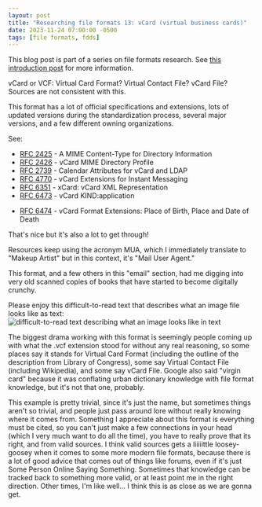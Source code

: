 ```yaml
---
layout: post
title: "Researching file formats 13: vCard (virtual business cards)"
date: 2023-11-24 07:00:00 -0500
tags: [file formats, fdds]
---
```


This blog post is part of a series on file formats research. See [this introduction post](https://bits.ashleyblewer.com/blog/2023/08/04/researching-file-formats-library-of-congress-sustainability-of-digital-formats/) for more information.

vCard or VCF: Virtual Card Format? Virtual Contact File? vCard File? Sources are not consistent with this.

This format has a lot of official specifications and extensions, lots of updated versions during the standardization process, several major versions, and a few different owning organizations. 

See:
- [RFC 2425](http://tools.ietf.org/html/rfc2425) - A MIME Content-Type for Directory Information
- [RFC 2426](http://tools.ietf.org/html/rfc2426) - vCard MIME Directory Profile
- [RFC 2739](http://tools.ietf.org/html/rfc2739) - Calendar Attributes for vCard and LDAP
- [RFC 4770](http://tools.ietf.org/html/rfc4770) - vCard Extensions for Instant Messaging
- [RFC 6351](http://tools.ietf.org/html/rfc6351) - xCard: vCard XML Representation  
- [RFC 6473](http://tools.ietf.org/html/rfc6473) - vCard KIND:application
* [RFC 6474](http://tools.ietf.org/html/rfc6474) - vCard Format Extensions: Place of Birth, Place and Date of Death

That's nice but it's also a lot to get through!

Resources keep using the acronym MUA, which I immediately translate to "Makeup Artist" but in this context, it's "Mail User Agent." 

This format, and a few others in this "email" section, had me digging into very old scanned copies of books that have started to become digitally crunchy.

Please enjoy this difficult-to-read text that describes what an image file looks like as text:
![difficult-to-read text describing what an image looks like in text](/images/vcf-book.jpg)

The biggest drama working with this format is seemingly people coming up with what the .vcf extension stood for without any real reasoning, so some places say it stands for Virtual Card Format (including the outline of the description from Library of Congress), some say Virtual Contact File (including Wikipedia), and some say vCard File. Google also said "virgin card" because it was conflating urban dictionary knowledge with file format knowledge, but it's not that one, probably.

This example is pretty trivial, since it's just the name, but sometimes things aren't so trivial, and people just pass around lore without really knowing where it comes from. Something I appreciate about this format is everything must be cited, so you can't just make a few connections in your head (which I very much want to do all the time), you have to really prove that its right, and from valid sources. I think valid sources gets a liiiiittle loosey-goosey when it comes to some more modern file formats, because there is a lot of good advice that comes out of things like forums, even if it's just Some Person Online Saying Something. Sometimes that knowledge can be tracked back to something more valid, or at least point me in the right direction. Other times, I'm like well... I think this is as close as we are gonna get. 

